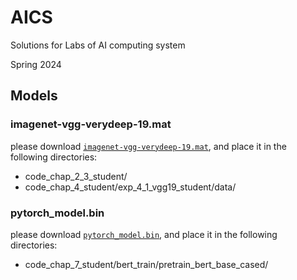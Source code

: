 # AICS

Solutions for Labs of AI computing system

Spring 2024

## Models

### imagenet-vgg-verydeep-19.mat

please download [``imagenet-vgg-verydeep-19.mat``](https://huskyrye-my.sharepoint.com/personal/huskyrye_huskyrye_onmicrosoft_com/Documents/UCAS/Spring/%E6%99%BA%E8%83%BD%E8%AE%A1%E7%AE%97%E7%B3%BB%E7%BB%9F/AICS/code_chap_2_3_student/imagenet-vgg-verydeep-19.mat),
and place it in the following directories:
- code_chap_2_3_student/
- code_chap_4_student/exp_4_1_vgg19_student/data/

### pytorch_model.bin

please download [``pytorch_model.bin``](https://huskyrye-my.sharepoint.com/personal/huskyrye_huskyrye_onmicrosoft_com/Documents/UCAS/Spring/%E6%99%BA%E8%83%BD%E8%AE%A1%E7%AE%97%E7%B3%BB%E7%BB%9F/AICS/code_chap_7_student/bert_train/pretrain_bert_base_cased/pytorch_model.bin),
and place it in the following directories:
- code_chap_7_student/bert_train/pretrain_bert_base_cased/